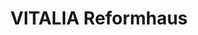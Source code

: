 ---
title: "VITALIA Reformhaus"
url: /muenchen/vitalia-reformhaus-winterthurer-strasse/
shop: Bioladen
---
